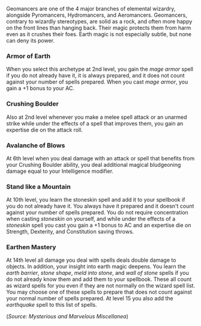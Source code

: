 Geomancers are one of the 4 major branches of elemental wizardry, alongside Pyromancers, Hydromancers, and Aeromancers.  Geomancers, contrary to wizardly stereotypes, are solid as a rock, and often more happy on the front lines than hanging back.  Their magic protects them from harm even as it crushes their foes.  Earth magic is not especially subtle, but none can deny its power.

### Armor of Earth
When you select this archetype at 2nd level, you gain the *mage armor* spell if you do not already have it, it is always prepared, and it does not count against your number of spells prepared.  When you cast *mage armor*, you gain a +1 bonus to your AC.

### Crushing Boulder
Also at 2nd level whenever you make a melee spell attack or an unarmed strike while under the effects of a spell that improves them, you gain an expertise die on the attack roll.

### Avalanche of Blows
At 6th level when you deal damage with an attack or spell that benefits from your Crushing Boulder ability, you deal additional magical bludgeoning damage equal to your Intelligence modifier.

### Stand like a Mountain
At 10th level, you learn the stoneskin spell and add it to your spellbook if you do not already have it.  You always have it prepared and it doesn't count against your number of spells prepared. You do not require concentration when casting *stoneskin* on yourself, and while under the effects of a *stoneskin* spell you cast you gain a +1 bonus to AC and an expertise die on Strength, Dexterity, and Constitution saving throws.

### Earthen Mastery
At 14th level all damage you deal with spells deals double damage to objects.
In addition, your insight into earth magic deepens.  You learn the *earth barrier*, *stone shape*, *meld into stone*, and *wall of stone* spells if you do not already know them and add them to your spellbook.  These all count as wizard spells for you even if they are not normally on the wizard spell list.  You may choose one of these spells to prepare that does not count against your normal number of spells prepared. At level 15 you also add the *earthquake* spell to this list of spells.

(*Source: Mysterious and Marvelous Miscellanea*)